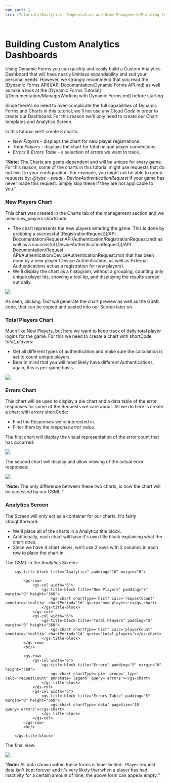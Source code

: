```yaml
---
nav_sort: 1
src: /Tutorials/Analytics, Segmentation and Game Management/Building Custom Analytics Dashboards.md

---
```


# Building Custom Analytics Dashboards

Using Dynamic Forms you can quickly and easily build a Custom Analytics Dashboard that will have nearly limitless expandability and suit your personal needs. However, we strongly recommend that you read the [Dynamic Forms API](/API Documentation/Dynamic Forms API.md) as well as take a look at the [Dynamic Forms Tutorial](/Documentation/Manage/Working with Dynamic Forms.md) before starting.  

 Since there's no need to over-complicate the full capabilities of Dynamic Forms and Charts in this tutorial, we'll not use any Cloud Code in order to create our Dashboard. For this reason we'll only need to create our Chart templates and Analytics Screen.

 In this tutorial we'll create 3 charts:  

* *New Players* \- displays the chart for new player registrations.  
* *Total Players* \- displays the chart for total unique player connections.  
* *Errors & Errors Table* \- a selection of errors we want to track.  

<q>**Note:** The Charts are game-dependent and will be unique for every game. For this reason, some of the charts in this tutorial might use requests that do not exist in your configuration. For example, you might not be able to group requests by: *@type - equal - DeviceAuthenticationRequest* if your game has never made this request. Simply skip these if they are not applicable to you.</q>

### New Players Chart

This chart was created in the Charts tab of the management section and we used *new_players* shortCode:
* The chart represents the new players entering the game. This is done by grabbing a successful [RegistrationRequest](/API Documentation/Request API/Authentication/RegistrationRequest.md) as well as a successful [DeviceAuthenticationRequest](/API Documentation/Request API/Authentication/DeviceAuthenticationRequest.md) that has been done by a new player (Device Authentication, as well as External Authentications act as a registration for new players).
* We'll display the chart as a histogram, without a grouping, counting only unique player Ids, showing a tool tip, and displaying the results spread out daily.

![](img/CustomAnalyticsDashboards/1.jpg)

As seen, clicking *Test* will generate the chart preview as well as the GSML code, that can be copied and pasted into our Screen later on.

### Total Players Chart

Much like New Players, but here we want to keep track of daily total player logins for the game. For this we need to create a chart with shortCode *total_players*:
* Get all different types of authentication and make sure the calculation is set to count unique players.
* Bear in mind that you will most likely have different Authentications, again, this is per-game basis.

![](img/CustomAnalyticsDashboards/2.jpg)

### Errors Chart

This chart will be used to display a pie chart and a data table of the error responses for some of the Requests we care about. All we do here is create a chart with *errors* shortCode:
* Find the Responses we're interested in.
* Filter them by the *response.error* value.  

The first chart will display the visual representation of the error count that has occurred:  

![](img/CustomAnalyticsDashboards/3.jpg)

The second chart will display and allow viewing of the actual error responses:

![](img/CustomAnalyticsDashboards/4.jpg)

<q>**Note:** The only difference between these two charts, is how the chart will be accessed by our GSML.</q>

### Analytics Screen

The Screen will only act as a container for our charts. It's fairly straightforward:
* We'll place all of the charts in a Analytics title block.
* Additionally, each chart will have it's own title block explaining what the chart does.
* Since we have 4 chart views, we'll use 2 rows with 2 columns in each row to place the chart in.  

The GSML in the *Analytics* Screen:

```
    <gs-title-block title="Analytics" padding="10" margin="0">

        <gs-row>
            <gs-col width="6">
                <gs-title-block title="New Players" padding="5" margin="0" height="360">
                    <gs-chart chartType='hist' calc='requestCount' annotate='tooltip' chartPeriod='1d' query='new_players'></gs-chart>
                </gs-title-block>
            </gs-col>
            <gs-col width="6">
                <gs-title-block title="Total Players" padding="5" margin="0" height="360">
                    <gs-chart chartType='hist' calc='playerCount' annotate='tooltip' chartPeriod='1d' query='total_players'></gs-chart>
                </gs-title-block>
        </gs-row>
        <br/>

        <gs-row>
            <gs-col width="6">
                <gs-title-block title="Errors" padding="5" margin="0" height="360">
                    <gs-chart chartType='pie' group='_type' calc='requestCount' annotate='legend' query='errors'></gs-chart>
                </gs-title-block>
            </gs-col>
            <gs-col width="6">
                <gs-title-block title="Errors Table" padding="5" margin="0" height="360">
                    <gs-chart chartType='data' pageSize='10' query='errors'></gs-chart>
                </gs-title-block>
            </gs-col>
        </gs-row>
        <br/>

    </gs-title-block>
```

The final view:

![](img/CustomAnalyticsDashboards/5.jpg)

<q>**Note:** All data shown within these forms is time-limited.  Player request data isn't kept forever and it's very likely that when a player has had inactivity for a certain amount of time, the above form can appear empty.</q>
